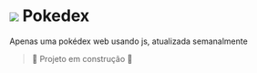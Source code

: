 # <img src="https://raw.githubusercontent.com/PokeAPI/sprites/master/sprites/pokemon/versions/generation-viii/icons/643.png" > Pokedex
Apenas uma pokédex web usando js, atualizada semanalmente 
> :construction: Projeto em construção :construction:
> 